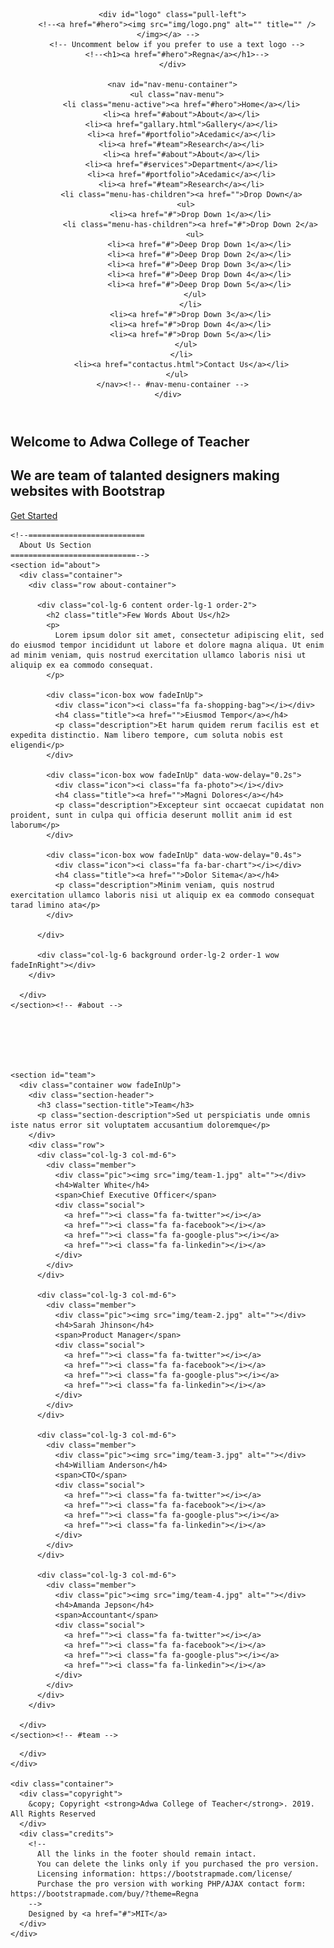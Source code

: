 <!DOCTYPE html>
<html lang="en">
<head>
  <meta charset="utf-8">
  <title>AdwaCTE</title>
  <meta content="width=device-width, initial-scale=1.0" name="viewport">
  <meta content="" name="keywords">
  <meta content="" name="description">

  <!-- Favicons -->
  <link href="img/favicon.png" rel="icon">
  <link href="img/apple-touch-icon.png" rel="apple-touch-icon">

  <!-- Google Fonts -->
  <link href="https://fonts.googleapis.com/css?family=Open+Sans:300,300i,400,400i,700,700i|Poppins:300,400,500,700" rel="stylesheet">

  <!-- Bootstrap CSS File -->
  <link href="lib/bootstrap/css/bootstrap.min.css" rel="stylesheet">

  <!-- Libraries CSS Files -->
  <link href="lib/font-awesome/css/font-awesome.min.css" rel="stylesheet">
  <link href="lib/animate/animate.min.css" rel="stylesheet">

  <!-- Main Stylesheet File -->
  <link href="css/style.css" rel="stylesheet">

  <!-- =======================================================
    Theme Name: Regna
    Theme URL: https://bootstrapmade.com/regna-bootstrap-onepage-template/
    Author: BootstrapMade.com
    License: https://bootstrapmade.com/license/
  ======================================================= -->
</head>

<body>

  <!--==========================
  Header
  ============================-->
  <header id="header">
    <div class="container">

      <div id="logo" class="pull-left">
        <!--<a href="#hero"><img src="img/logo.png" alt="" title="" /></img></a> -->
        <!-- Uncomment below if you prefer to use a text logo -->
        <!--<h1><a href="#hero">Regna</a></h1>-->
      </div>

      <nav id="nav-menu-container">
        <ul class="nav-menu">
          <li class="menu-active"><a href="#hero">Home</a></li>
          <li><a href="#about">About</a></li>
          <li><a href="gallary.html">Gallery</a></li>
          <li><a href="#portfolio">Acedamic</a></li>
          <li><a href="#team">Research</a></li>
          <li><a href="#about">About</a></li>
          <li><a href="#services">Department</a></li>
          <li><a href="#portfolio">Acedamic</a></li>
          <li><a href="#team">Research</a></li>
          <li class="menu-has-children"><a href="">Drop Down</a>
            <ul>
              <li><a href="#">Drop Down 1</a></li>
              <li class="menu-has-children"><a href="#">Drop Down 2</a>
                <ul>
                  <li><a href="#">Deep Drop Down 1</a></li>
                  <li><a href="#">Deep Drop Down 2</a></li>
                  <li><a href="#">Deep Drop Down 3</a></li>
                  <li><a href="#">Deep Drop Down 4</a></li>
                  <li><a href="#">Deep Drop Down 5</a></li>
                </ul>
              </li>
              <li><a href="#">Drop Down 3</a></li>
              <li><a href="#">Drop Down 4</a></li>
              <li><a href="#">Drop Down 5</a></li>
            </ul>
          </li>
          <li><a href="contactus.html">Contact Us</a></li>
        </ul>
      </nav><!-- #nav-menu-container -->
    </div>
  </header><!-- #header -->

  <!--==========================
    Hero Section
  ============================-->
  <section id="hero">
    <div class="hero-container">
      <h1>Welcome to Adwa College of Teacher</h1>
      <h2>We are team of talanted designers making websites with Bootstrap</h2>
      <a href="#about" class="btn-get-started">Get Started</a>
    </div>
  </section><!-- #hero -->

  <main id="main">

    <!--==========================
      About Us Section
    ============================-->
    <section id="about">
      <div class="container">
        <div class="row about-container">

          <div class="col-lg-6 content order-lg-1 order-2">
            <h2 class="title">Few Words About Us</h2>
            <p>
              Lorem ipsum dolor sit amet, consectetur adipiscing elit, sed do eiusmod tempor incididunt ut labore et dolore magna aliqua. Ut enim ad minim veniam, quis nostrud exercitation ullamco laboris nisi ut aliquip ex ea commodo consequat.
            </p>

            <div class="icon-box wow fadeInUp">
              <div class="icon"><i class="fa fa-shopping-bag"></i></div>
              <h4 class="title"><a href="">Eiusmod Tempor</a></h4>
              <p class="description">Et harum quidem rerum facilis est et expedita distinctio. Nam libero tempore, cum soluta nobis est eligendi</p>
            </div>

            <div class="icon-box wow fadeInUp" data-wow-delay="0.2s">
              <div class="icon"><i class="fa fa-photo"></i></div>
              <h4 class="title"><a href="">Magni Dolores</a></h4>
              <p class="description">Excepteur sint occaecat cupidatat non proident, sunt in culpa qui officia deserunt mollit anim id est laborum</p>
            </div>

            <div class="icon-box wow fadeInUp" data-wow-delay="0.4s">
              <div class="icon"><i class="fa fa-bar-chart"></i></div>
              <h4 class="title"><a href="">Dolor Sitema</a></h4>
              <p class="description">Minim veniam, quis nostrud exercitation ullamco laboris nisi ut aliquip ex ea commodo consequat tarad limino ata</p>
            </div>

          </div>

          <div class="col-lg-6 background order-lg-2 order-1 wow fadeInRight"></div>
        </div>

      </div>
    </section><!-- #about -->

    
    
   

    
    <section id="team">
      <div class="container wow fadeInUp">
        <div class="section-header">
          <h3 class="section-title">Team</h3>
          <p class="section-description">Sed ut perspiciatis unde omnis iste natus error sit voluptatem accusantium doloremque</p>
        </div>
        <div class="row">
          <div class="col-lg-3 col-md-6">
            <div class="member">
              <div class="pic"><img src="img/team-1.jpg" alt=""></div>
              <h4>Walter White</h4>
              <span>Chief Executive Officer</span>
              <div class="social">
                <a href=""><i class="fa fa-twitter"></i></a>
                <a href=""><i class="fa fa-facebook"></i></a>
                <a href=""><i class="fa fa-google-plus"></i></a>
                <a href=""><i class="fa fa-linkedin"></i></a>
              </div>
            </div>
          </div>

          <div class="col-lg-3 col-md-6">
            <div class="member">
              <div class="pic"><img src="img/team-2.jpg" alt=""></div>
              <h4>Sarah Jhinson</h4>
              <span>Product Manager</span>
              <div class="social">
                <a href=""><i class="fa fa-twitter"></i></a>
                <a href=""><i class="fa fa-facebook"></i></a>
                <a href=""><i class="fa fa-google-plus"></i></a>
                <a href=""><i class="fa fa-linkedin"></i></a>
              </div>
            </div>
          </div>

          <div class="col-lg-3 col-md-6">
            <div class="member">
              <div class="pic"><img src="img/team-3.jpg" alt=""></div>
              <h4>William Anderson</h4>
              <span>CTO</span>
              <div class="social">
                <a href=""><i class="fa fa-twitter"></i></a>
                <a href=""><i class="fa fa-facebook"></i></a>
                <a href=""><i class="fa fa-google-plus"></i></a>
                <a href=""><i class="fa fa-linkedin"></i></a>
              </div>
            </div>
          </div>

          <div class="col-lg-3 col-md-6">
            <div class="member">
              <div class="pic"><img src="img/team-4.jpg" alt=""></div>
              <h4>Amanda Jepson</h4>
              <span>Accountant</span>
              <div class="social">
                <a href=""><i class="fa fa-twitter"></i></a>
                <a href=""><i class="fa fa-facebook"></i></a>
                <a href=""><i class="fa fa-google-plus"></i></a>
                <a href=""><i class="fa fa-linkedin"></i></a>
              </div>
            </div>
          </div>
        </div>

      </div>
    </section><!-- #team -->

    

  </main>

  <!--==========================
    Footer
  ============================-->
  <footer id="footer">
    <div class="footer-top">
      <div class="container">

      </div>
    </div>

    <div class="container">
      <div class="copyright">
        &copy; Copyright <strong>Adwa College of Teacher</strong>. 2019. All Rights Reserved
      </div>
      <div class="credits">
        <!--
          All the links in the footer should remain intact.
          You can delete the links only if you purchased the pro version.
          Licensing information: https://bootstrapmade.com/license/
          Purchase the pro version with working PHP/AJAX contact form: https://bootstrapmade.com/buy/?theme=Regna
        -->
        Designed by <a href="#">MIT</a>
      </div>
    </div>
  </footer><!-- #footer -->

  <a href="#" class="back-to-top"><i class="fa fa-chevron-up"></i></a>

  <!-- JavaScript Libraries -->
  <script src="lib/jquery/jquery.min.js"></script>
  <script src="lib/jquery/jquery-migrate.min.js"></script>
  <script src="lib/bootstrap/js/bootstrap.bundle.min.js"></script>
  <script src="lib/easing/easing.min.js"></script>
  <script src="lib/wow/wow.min.js"></script>
  <script src="lib/waypoints/waypoints.min.js"></script>
  <script src="lib/counterup/counterup.min.js"></script>
  <script src="lib/superfish/hoverIntent.js"></script>
  <script src="lib/superfish/superfish.min.js"></script>

  <!-- Contact Form JavaScript File -->
  <script src="contactform/contactform.js"></script>

  <!-- Template Main Javascript File -->
  <script src="js/main.js"></script>

</body>
</html>
